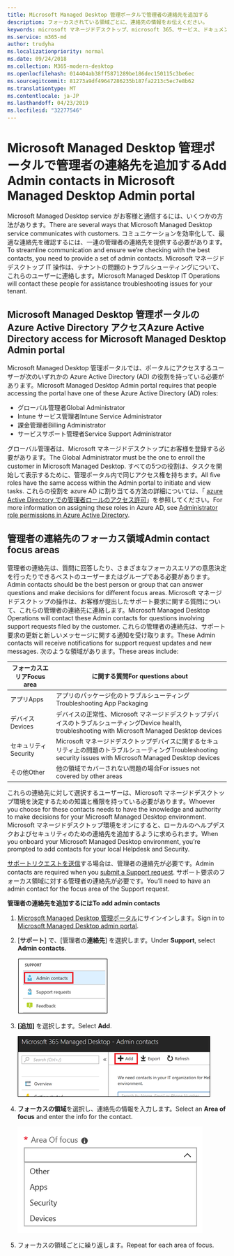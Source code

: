 ```yaml
---
title: Microsoft Managed Desktop 管理ポータルで管理者の連絡先を追加する
description: フォーカスされている領域ごとに、連絡先の情報をお伝えください。
keywords: microsoft マネージドデスクトップ、microsoft 365、サービス、ドキュメント
ms.service: m365-md
author: trudyha
ms.localizationpriority: normal
ms.date: 09/24/2018
ms.collection: M365-modern-desktop
ms.openlocfilehash: 014404ab38ff5871289be186dec150115c3be6ec
ms.sourcegitcommit: 81273a9df49647286235b187fa2213c5ec7e8b62
ms.translationtype: MT
ms.contentlocale: ja-JP
ms.lasthandoff: 04/23/2019
ms.locfileid: "32277546"
---
```

# <a name="add-admin-contacts-in-microsoft-managed-desktop-admin-portal"></a><span data-ttu-id="2ffee-104">Microsoft Managed Desktop 管理ポータルで管理者の連絡先を追加する</span><span class="sxs-lookup"><span data-stu-id="2ffee-104">Add Admin contacts in Microsoft Managed Desktop Admin portal</span></span>

<span data-ttu-id="2ffee-105">Microsoft Managed Desktop service がお客様と通信するには、いくつかの方法があります。</span><span class="sxs-lookup"><span data-stu-id="2ffee-105">There are several ways that Microsoft Managed Desktop service communicates with customers.</span></span> <span data-ttu-id="2ffee-106">コミュニケーションを効率化して、最適な連絡先を確認するには、一連の管理者の連絡先を提供する必要があります。</span><span class="sxs-lookup"><span data-stu-id="2ffee-106">To streamline communication and ensure we’re checking with the best contacts, you need to provide a set of admin contacts.</span></span> <span data-ttu-id="2ffee-107">Microsoft マネージドデスクトップ IT 操作は、テナントの問題のトラブルシューティングについて、これらのユーザーに連絡します。</span><span class="sxs-lookup"><span data-stu-id="2ffee-107">Microsoft Managed Desktop IT Operations will contact these people for assistance troubleshooting issues for your tenant.</span></span> 

## <a name="azure-active-directory-access-for-microsoft-managed-desktop-admin-portal"></a><span data-ttu-id="2ffee-108">Microsoft Managed Desktop 管理ポータルの Azure Active Directory アクセス</span><span class="sxs-lookup"><span data-stu-id="2ffee-108">Azure Active Directory access for Microsoft Managed Desktop Admin portal</span></span>

<span data-ttu-id="2ffee-109">Microsoft Managed Desktop 管理ポータルでは、ポータルにアクセスするユーザーが次のいずれかの Azure Active Directory (AD) の役割を持っている必要があります。</span><span class="sxs-lookup"><span data-stu-id="2ffee-109">Microsoft Managed Desktop Admin portal requires that people accessing the portal have one of these Azure Active Directory (AD) roles:</span></span>
- <span data-ttu-id="2ffee-110">グローバル管理者</span><span class="sxs-lookup"><span data-stu-id="2ffee-110">Global Administrator</span></span>
- <span data-ttu-id="2ffee-111">Intune サービス管理者</span><span class="sxs-lookup"><span data-stu-id="2ffee-111">Intune Service Administrator</span></span>
- <span data-ttu-id="2ffee-112">課金管理者</span><span class="sxs-lookup"><span data-stu-id="2ffee-112">Billing Administrator</span></span>
- <span data-ttu-id="2ffee-113">サービスサポート管理者</span><span class="sxs-lookup"><span data-stu-id="2ffee-113">Service Support Administrator</span></span>

<span data-ttu-id="2ffee-114">グローバル管理者は、Microsoft マネージドデスクトップにお客様を登録する必要があります。</span><span class="sxs-lookup"><span data-stu-id="2ffee-114">The Global Administrator must be the one to enroll the customer in Microsoft Managed Desktop.</span></span>  <span data-ttu-id="2ffee-115">すべての5つの役割は、タスクを開始して表示するために、管理ポータル内で同じアクセス権を持ちます。</span><span class="sxs-lookup"><span data-stu-id="2ffee-115">All five roles have the same access within the Admin portal to initiate and view tasks.</span></span>  <span data-ttu-id="2ffee-116">これらの役割を azure AD に割り当てる方法の詳細については、「 [azure Active Directory での管理者ロールのアクセス許可](https://docs.microsoft.com/azure/active-directory/users-groups-roles/directory-assign-admin-roles)」を参照してください。</span><span class="sxs-lookup"><span data-stu-id="2ffee-116">For more information on assigning these roles in Azure AD, see [Administrator role permissions in Azure Active Directory](https://docs.microsoft.com/azure/active-directory/users-groups-roles/directory-assign-admin-roles).</span></span> 

## <a name="admin-contact-focus-areas"></a><span data-ttu-id="2ffee-117">管理者の連絡先のフォーカス領域</span><span class="sxs-lookup"><span data-stu-id="2ffee-117">Admin contact focus areas</span></span>

<span data-ttu-id="2ffee-118">管理者の連絡先は、質問に回答したり、さまざまなフォーカスエリアの意思決定を行ったりできるベストのユーザーまたはグループである必要があります。</span><span class="sxs-lookup"><span data-stu-id="2ffee-118">Admin contacts should be the best person or group that can answer questions and make decisions for different focus areas.</span></span>  <span data-ttu-id="2ffee-119">Microsoft マネージドデスクトップの操作は、お客様が提出したサポート要求に関する質問について、これらの管理者の連絡先に連絡します。</span><span class="sxs-lookup"><span data-stu-id="2ffee-119">Microsoft Managed Desktop Operations will contact these Admin contacts for questions involving support requests filed by the customer.</span></span>  <span data-ttu-id="2ffee-120">これらの管理者の連絡先は、サポート要求の更新と新しいメッセージに関する通知を受け取ります。</span><span class="sxs-lookup"><span data-stu-id="2ffee-120">These Admin contacts will receive notifications for support request updates and new messages.</span></span>  <span data-ttu-id="2ffee-121">次のような領域があります。</span><span class="sxs-lookup"><span data-stu-id="2ffee-121">These areas include:</span></span>

<span data-ttu-id="2ffee-122">フォーカスエリア</span><span class="sxs-lookup"><span data-stu-id="2ffee-122">Focus area</span></span> | <span data-ttu-id="2ffee-123">に関する質問</span><span class="sxs-lookup"><span data-stu-id="2ffee-123">For questions about</span></span>
--- | ---
<span data-ttu-id="2ffee-124">アプリ</span><span class="sxs-lookup"><span data-stu-id="2ffee-124">Apps</span></span> | <span data-ttu-id="2ffee-125">アプリのパッケージ化のトラブルシューティング</span><span class="sxs-lookup"><span data-stu-id="2ffee-125">Troubleshooting App Packaging</span></span>
<span data-ttu-id="2ffee-126">デバイス</span><span class="sxs-lookup"><span data-stu-id="2ffee-126">Devices</span></span> | <span data-ttu-id="2ffee-127">デバイスの正常性、Microsoft マネージドデスクトップデバイスのトラブルシューティング</span><span class="sxs-lookup"><span data-stu-id="2ffee-127">Device health, troubleshooting with Microsoft Managed Desktop devices</span></span>
<span data-ttu-id="2ffee-128">セキュリティ</span><span class="sxs-lookup"><span data-stu-id="2ffee-128">Security</span></span> | <span data-ttu-id="2ffee-129">Microsoft マネージドデスクトップデバイスに関するセキュリティ上の問題のトラブルシューティング</span><span class="sxs-lookup"><span data-stu-id="2ffee-129">Troubleshooting security issues with Microsoft Managed Desktop devices</span></span>
<span data-ttu-id="2ffee-130">その他</span><span class="sxs-lookup"><span data-stu-id="2ffee-130">Other</span></span> | <span data-ttu-id="2ffee-131">他の領域でカバーされない問題の場合</span><span class="sxs-lookup"><span data-stu-id="2ffee-131">For issues not covered by other areas</span></span>

<span data-ttu-id="2ffee-132">これらの連絡先に対して選択するユーザーは、Microsoft マネージドデスクトップ環境を決定するための知識と権限を持っている必要があります。</span><span class="sxs-lookup"><span data-stu-id="2ffee-132">Whoever you choose for these contacts needs to have the knowledge and authority to make decisions for your Microsoft Managed Desktop environment.</span></span> <span data-ttu-id="2ffee-133">Microsoft マネージドデスクトップ環境をオンにすると、ローカルのヘルプデスクおよびセキュリティのための連絡先を追加するように求められます。</span><span class="sxs-lookup"><span data-stu-id="2ffee-133">When you onboard your Microsoft Managed Desktop environment, you’re prompted to add contacts for your local Helpdesk and Security.</span></span> 

<span data-ttu-id="2ffee-134">[サポートリクエストを送信](../working-with-managed-desktop/support.md)する場合は、管理者の連絡先が必要です。</span><span class="sxs-lookup"><span data-stu-id="2ffee-134">Admin contacts are required when you [submit a Support request](../working-with-managed-desktop/support.md).</span></span> <span data-ttu-id="2ffee-135">サポート要求のフォーカス領域に対する管理者の連絡先が必要です。</span><span class="sxs-lookup"><span data-stu-id="2ffee-135">You’ll need to have an admin contact for the focus area of the Support request.</span></span> 

<span data-ttu-id="2ffee-136">**管理者の連絡先を追加するには**</span><span class="sxs-lookup"><span data-stu-id="2ffee-136">**To add admin contacts**</span></span>

1.  <span data-ttu-id="2ffee-137">[Microsoft Managed Desktop 管理ポータル](http://aka.ms/mwaasportal)にサインインします。</span><span class="sxs-lookup"><span data-stu-id="2ffee-137">Sign in to [Microsoft Managed Desktop admin portal](http://aka.ms/mwaasportal).</span></span> 

2.  <span data-ttu-id="2ffee-138">[**サポート**] で、[管理者の**連絡先**] を選択します。</span><span class="sxs-lookup"><span data-stu-id="2ffee-138">Under **Support**, select **Admin contacts**.</span></span> 

    ![サポートメニュー、管理者の連絡先](images/admincontacts.png)

3. <span data-ttu-id="2ffee-140">**[追加]** を選択します。</span><span class="sxs-lookup"><span data-stu-id="2ffee-140">Select **Add**.</span></span>

    ![管理ポータルの [追加] ボタン](images/adminadd.png)

4.  <span data-ttu-id="2ffee-142">**フォーカスの領域**を選択し、連絡先の情報を入力します。</span><span class="sxs-lookup"><span data-stu-id="2ffee-142">Select an **Area of focus** and enter the info for the contact.</span></span> 

    ![フォーカス領域のリスト](images/areaoffocus.png)

5. <span data-ttu-id="2ffee-144">フォーカスの領域ごとに繰り返します。</span><span class="sxs-lookup"><span data-stu-id="2ffee-144">Repeat for each area of focus.</span></span> 

